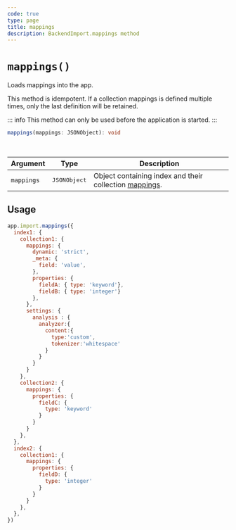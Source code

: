 ```yaml
---
code: true
type: page
title: mappings
description: BackendImport.mappings method
---
```


# `mappings()`

<SinceBadge version="2.14.0" />
<CustomBadge type="error" text="Experimental: non-backward compatible changes or removal may occur in any future release."/>

Loads mappings into the app.

This method is idempotent. If a collection mappings is defined multiple times, only the last definition will be retained.

::: info
This method can only be used before the application is started.
:::

```ts
mappings(mappings: JSONObject): void
```

<br/>

| Argument   | Type                  | Description                   |
|------------|-----------------------|-------------------------------|
| `mappings` | <pre>JSONObject</pre> | Object containing index and their collection [mappings](/core/2/guides/main-concepts/data-storage#mappings-properties). |

## Usage

```js
app.import.mappings({
  index1: {
    collection1: {
      mappings: {
        dynamic: 'strict',
        _meta: {
          field: 'value',
        },
        properties: {
          fieldA: { type: 'keyword'},
          fieldB: { type: 'integer'}
        },
      },
      settings: {
        analysis : {
          analyzer:{
            content:{
              type:'custom',
              tokenizer:'whitespace'
            }
          }
        }
      }
    },
    collection2: {
      mappings: {
        properties: {
          fieldC: {
            type: 'keyword'
          }
        }
      }
    },
  },
  index2: {
    collection1: {
      mappings: {
        properties: {
          fieldD: {
            type: 'integer'
          }
        }
      }
    },
  },
})
```
